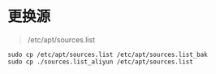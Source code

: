 # 更换源

> /etc/apt/sources.list

```
sudo cp /etc/apt/sources.list /etc/apt/sources.list_bak
sudo cp ./sources.list_aliyun /etc/apt/sources.list
```
